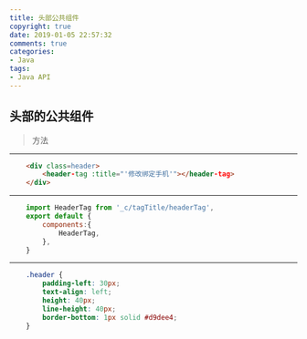 ```yaml
---
title: 头部公共组件
copyright: true
date: 2019-01-05 22:57:32
comments: true
categories:
- Java
tags:
- Java API
---
```


## 头部的公共组件

> 方法

----------

```html
	<div class=header>
		<header-tag :title="'修改绑定手机'"></header-tag>
	</div>
```

----------

```js
	import HeaderTag from '_c/tagTitle/headerTag',
	export default {
		components:{
			HeaderTag,
		},
	}
```

----------

```css
	.header {
		padding-left: 30px;
		text-align: left;
		height: 40px;
		line-height: 40px;
		border-bottom: 1px solid #d9dee4;
	}
```